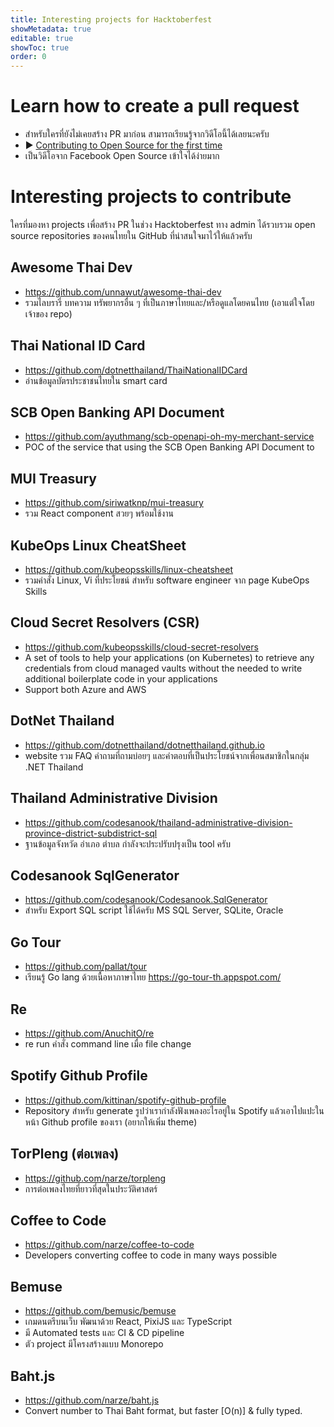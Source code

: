```yaml
---
title: Interesting projects for Hacktoberfest
showMetadata: true
editable: true
showToc: true
order: 0
---
```


# Learn how to create a pull request
- สำหรับใครที่ยังไม่เคยสร้าง PR มาก่อน สามารถเรียนรู้จากวิดีโอนี้ได้เลยนะครับ
- ▶️ [Contributing to Open Source for the first time](https://www.youtube.com/watch?v=c6b6B9oN4Vg)
- เป็นวิดีโอจาก Facebook Open Source เข้าใจได้ง่ายมาก

# Interesting projects to contribute
  ใครที่มองหา projects เพื่อสร้าง PR ในช่วง Hacktoberfest ทาง admin ได้รวบรวม open source repositories ของคนไทยใน GitHub ที่น่าสนใจมาไว้ให้แล้วครับ

## Awesome Thai Dev
- https://github.com/unnawut/awesome-thai-dev
- รวมไลบรารี่ บทความ ทรัพยากรอื่น ๆ ที่เป็นภาษาไทยและ/หรือดูแลโดยคนไทย (เอาแต่ใจโดยเจ้าของ repo)

## Thai National ID Card
- https://github.com/dotnetthailand/ThaiNationalIDCard
- อ่านข้อมูลบัตรประชาชนไทยใน smart card

## SCB Open Banking API Document
- https://github.com/ayuthmang/scb-openapi-oh-my-merchant-service
- POC of the service that using the SCB Open Banking API Document to

## MUI Treasury
- https://github.com/siriwatknp/mui-treasury
- รวม React component สวยๆ พร้อมใช้งาน

## KubeOps Linux CheatSheet
- https://github.com/kubeopsskills/linux-cheatsheet
- รวมคำสั่ง Linux, Vi ที่ประโยชน์ สำหรับ software engineer จาก page KubeOps Skills

## Cloud Secret Resolvers (CSR)
- https://github.com/kubeopsskills/cloud-secret-resolvers
- A set of tools to help your applications (on Kubernetes) to retrieve any credentials from cloud managed vaults
  without the needed to write additional boilerplate code in your applications
- Support both Azure and AWS

## DotNet Thailand
- https://github.com/dotnetthailand/dotnetthailand.github.io
- website รวม FAQ คำถามที่ถามบ่อยๆ และคำตอบที่เป็นประโยชน์จากเพื่อนสมาชิกในกลุ่ม .NET Thailand

## Thailand Administrative Division
- https://github.com/codesanook/thailand-administrative-division-province-district-subdistrict-sql
- ฐานข้อมูลจังหวัด อำเภอ ตำบล กำลังจะประปรับปรุงเป็น tool ครับ

## Codesanook SqlGenerator
- https://github.com/codesanook/Codesanook.SqlGenerator
- สำหรับ Export SQL script ใช้ได้ครับ MS SQL Server, SQLite, Oracle

## Go Tour
- https://github.com/pallat/tour
- เรียนรู้ Go lang ด้วยเนื้อหาภาษาไทย https://go-tour-th.appspot.com/

## Re
- https://github.com/AnuchitO/re
- re run คำสั่ง command line เมื่อ file change

## Spotify Github Profile
- https://github.com/kittinan/spotify-github-profile
- Repository สำหรับ generate รูปว่าเรากำลังฟังเพลงอะไรอยู่ใน Spotify แล้วเอาไปแปะในหน้า Github profile ของเรา (อยากให้เพิ่ม theme)

## TorPleng (ต่อเพลง)
- https://github.com/narze/torpleng
- การต่อเพลงไทยที่ยาวที่สุดในประวัติศาสตร์

## Coffee to Code
- https://github.com/narze/coffee-to-code
- Developers converting coffee to code in many ways possible

## Bemuse
- https://github.com/bemusic/bemuse
- เกมดนตรีบนเว็บ พัฒนาด้วย React, PixiJS และ TypeScript
- มี Automated tests และ CI & CD pipeline
- ตัว project มีโครงสร้างแบบ Monorepo

## Baht.js
- https://github.com/narze/baht.js
- Convert number to Thai Baht format, but faster [O(n)] & fully typed.

